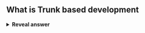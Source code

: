 ## What is Trunk based development
<details>
<summary><b>Reveal answer</b></summary>
Work on a single 'main branch'&nbsp;<br><br>Developers may create short lived feature branches, but they are merged back into the main branch after a matter of minutes.<br><br>^ think bugfix
</details>
